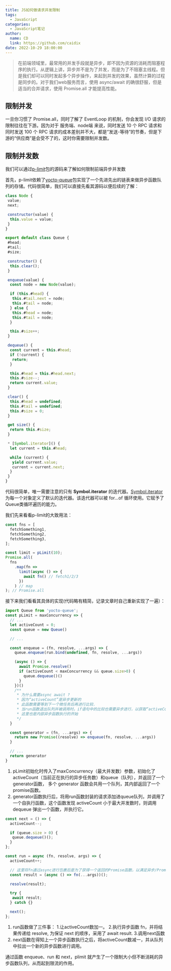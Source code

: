 ```yaml
---
title: JS如何做请求并发限制
tags: 
  - JavaScript
categories: 
  - JavaScript笔记
author: 
  name: CD
  link: https://github.com/caidix
date: 2022-10-29 18:00:00
---
```


> 在前端领域里，最常用的并发手段就是异步，即不因为资源的消耗而阻塞程序的执行。从逻辑上讲，异步并不是为了并发，而是为了不阻塞主线程。但是我们却可以同时发起多个异步操作，来起到并发的效果，虽然计算的过程是同步的。对于我们web服务而言，使用 async/await 的确很舒服，但是适当的合并请求，使用 Promise.all 才能提高性能。

## 限制并发

一旦你习惯了 Promise.all，同时了解了 EventLoop 的机制，你会发现 I/O 请求的限制往往在下游。因为对于 服务端、node端 来说，同时发送 10 个 RPC 请求和同时发送 100 个 RPC 请求的成本差别并不大，都是“发送-等待”的节奏，但是下游的“供应商”是会受不了的，这时你需要限制并发数。

## 限制并发数

我们可以通过[p-limit](https://github.com/sindresorhus/p-limit/blob/main/index.js)包的源码来了解如何限制前端异步并发数

首先，p-limit依赖了[yocto-queue](https://github.com/sindresorhus/yocto-queue/blob/main/index.js)包实现了一个先进先出的链表来做异步函数队列的存储。代码很简单，我们可以直接先看其源码以便后续的了解：

```js
class Node {
 value;
 next;

 constructor(value) {
  this.value = value;
 }
}

export default class Queue {
 #head;
 #tail;
 #size;

 constructor() {
  this.clear();
 }

 enqueue(value) {
  const node = new Node(value);

  if (this.#head) {
   this.#tail.next = node;
   this.#tail = node;
  } else {
   this.#head = node;
   this.#tail = node;
  }

  this.#size++;
 }

 dequeue() {
  const current = this.#head;
  if (!current) {
   return;
  }

  this.#head = this.#head.next;
  this.#size--;
  return current.value;
 }

 clear() {
  this.#head = undefined;
  this.#tail = undefined;
  this.#size = 0;
 }

 get size() {
  return this.#size;
 }

 * [Symbol.iterator]() {
  let current = this.#head;

  while (current) {
   yield current.value;
   current = current.next;
  }
 }
}

```

代码很简单，唯一需要注意的只有 **Symbol.iterator** 的迭代器。[Symbol.iterator](https://developer.mozilla.org/zh-CN/docs/Web/JavaScript/Reference/Global_Objects/Symbol/iterator) 为每一个对象定义了默认的迭代器。该迭代器可以被 for...of 循环使用。它赋予了Queue类循环遍历的能力。

我们先来看看p-limit的大致用法：

```js
const fns = [
  fetchSomething1,
  fetchSomething2,
  fetchSomething3,
];

const limit = pLimit(10);
Promise.all(
  fns
    .map(fn =>
      limit(async () => {
        await fn() // fetch1/2/3
      })
    ) // map
); // Promise.all
```

接下来我们看看其具体的实现(代码略有精简，记录文章时自己重新实现了一遍）：

```js
import Queue from 'yocto-queue';
const pLimit = maxConcurrency => {
  // ...
  let activeCount = 0;
  const queue = new Queue()

  // ...

  const enqueue = (fn, resolve, ...args) => {
    queue.enqueue(run.bind(undefined, fn, resolve, ...args))

    (async () => {
      await Promise.resolve()
      if (activeCount < maxConcurrency && queue.size>0) {
        queue.dequeue()()
      }
    })()
    /**
     * 为什么需要async await ?
     * 因为“activeCount”是异步更新的
     * 此函数需要等到下一个微任务后再进行比较.
     * 当run函数退出队列并被调用时。if语句中的比较也需要异步进行，以获取“activeCount”的最新值。
     * 这里也是内部异步函数执行的开始
     */
  }

  const generator = (fn, ...args) => {
    return new Promise((resolve) => enqueue(fn, resolve, ...args))
  }

  // ...
  return generator
}
```

1. pLimit初始化时传入了maxConcurrency（最大并发数）参数，初始化了activeCount（当前正在执行的异步任务数）和queue（队列），并返回了一个generator函数， 多个 generator 函数会共用一个队列，其内部返回了一个promise函数。
2. generator函数执行后，将用run函数封装的请求添加进queue队列，并调用了一个自执行函数，这个函数发现 activeCount 小于最大并发数时，则调用 dequeue 弹出一个函数，并执行它。

```js
const next = () => {
  activeCount--;

  if (queue.size > 0) {
   queue.dequeue()();
  }
};

const run = async (fn, resolve, args) => {
  activeCount++;

  // 这里将fn通过async进行包裹后是为了获得一个返回的Promise函数，以满足异步/Promise.all的要求
  const result = (async () => fn(...args))();

  resolve(result);

  try {
   await result;
  } catch {}

  next();
};
```

1. run函数做了三件事： 1.让activeCount数加一。 2.执行异步函数 fn，并将结果传递给 resolve, 为保证 next 的顺序，采用了 await result. 3.调用next函数
2. next函数在得知上一个异步函数执行之后，将activeCount数减一，并从队列中拉出一个新的异步函数进行调用。

通过函数 enqueue、run 和 next，plimit 就产生了一个限制大小但不断消耗的异步函数队列，从而起到限流的作用。
